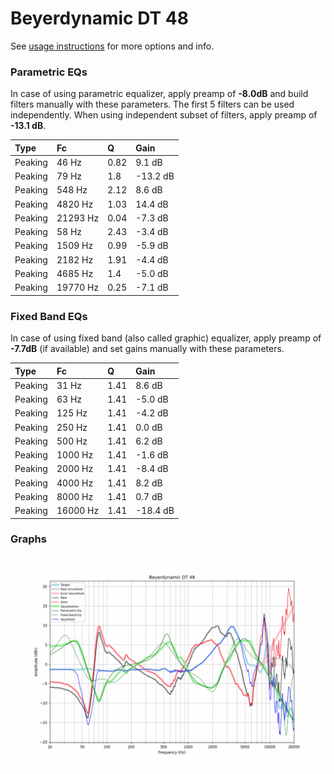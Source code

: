 # Beyerdynamic DT 48
See [usage instructions](https://github.com/jaakkopasanen/AutoEq#usage) for more options and info.

### Parametric EQs
In case of using parametric equalizer, apply preamp of **-8.0dB** and build filters manually
with these parameters. The first 5 filters can be used independently.
When using independent subset of filters, apply preamp of **-13.1 dB**.

| Type    | Fc       |    Q | Gain     |
|:--------|:---------|:-----|:---------|
| Peaking | 46 Hz    | 0.82 | 9.1 dB   |
| Peaking | 79 Hz    | 1.8  | -13.2 dB |
| Peaking | 548 Hz   | 2.12 | 8.6 dB   |
| Peaking | 4820 Hz  | 1.03 | 14.4 dB  |
| Peaking | 21293 Hz | 0.04 | -7.3 dB  |
| Peaking | 58 Hz    | 2.43 | -3.4 dB  |
| Peaking | 1509 Hz  | 0.99 | -5.9 dB  |
| Peaking | 2182 Hz  | 1.91 | -4.4 dB  |
| Peaking | 4685 Hz  | 1.4  | -5.0 dB  |
| Peaking | 19770 Hz | 0.25 | -7.1 dB  |

### Fixed Band EQs
In case of using fixed band (also called graphic) equalizer, apply preamp of **-7.7dB**
(if available) and set gains manually with these parameters.

| Type    | Fc       |    Q | Gain     |
|:--------|:---------|:-----|:---------|
| Peaking | 31 Hz    | 1.41 | 8.6 dB   |
| Peaking | 63 Hz    | 1.41 | -5.0 dB  |
| Peaking | 125 Hz   | 1.41 | -4.2 dB  |
| Peaking | 250 Hz   | 1.41 | 0.0 dB   |
| Peaking | 500 Hz   | 1.41 | 6.2 dB   |
| Peaking | 1000 Hz  | 1.41 | -1.6 dB  |
| Peaking | 2000 Hz  | 1.41 | -8.4 dB  |
| Peaking | 4000 Hz  | 1.41 | 8.2 dB   |
| Peaking | 8000 Hz  | 1.41 | 0.7 dB   |
| Peaking | 16000 Hz | 1.41 | -18.4 dB |

### Graphs
![](./Beyerdynamic%20DT%2048.png)